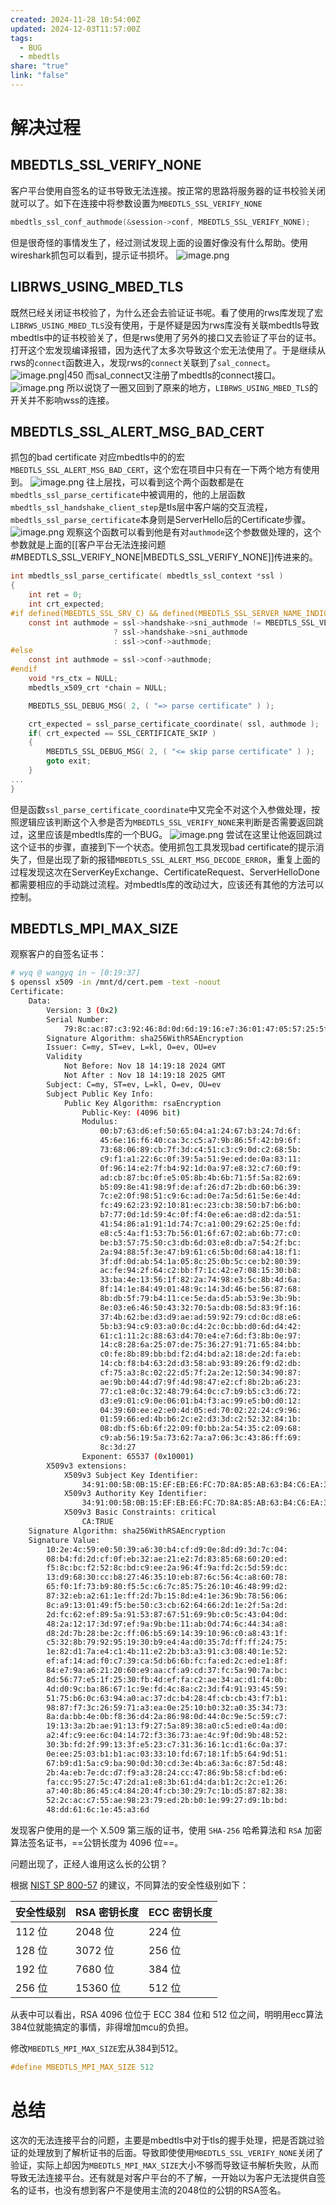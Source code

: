 ```yaml
---
created: 2024-11-28 10:54:00Z
updated: 2024-12-03T11:57:00Z
tags:
  - BUG
  - mbedtls
share: "true"
link: "false"
---
```


# 解决过程

## MBEDTLS_SSL_VERIFY_NONE

客户平台使用自签名的证书导致无法连接。按正常的思路将服务器的证书校验关闭就可以了。如下在连接中将参数设置为`MBEDTLS_SSL_VERIFY_NONE`

```c
mbedtls_ssl_conf_authmode(&session->conf, MBEDTLS_SSL_VERIFY_NONE);
```

但是很奇怪的事情发生了，经过测试发现上面的设置好像没有什么帮助。使用wireshark抓包可以看到，提示证书损坏。
![image.png](https://raw.githubusercontent.com/wangzipai/my_ob_pic/main/20241128110449.png)

## LIBRWS_USING_MBED_TLS

既然已经关闭证书校验了，为什么还会去验证证书呢。看了使用的rws库发现了宏`LIBRWS_USING_MBED_TLS`没有使用，于是怀疑是因为rws库没有关联mbedtls导致mbedtls中的证书校验关了，但是rws使用了另外的接口又去验证了平台的证书。打开这个宏发现编译报错，因为迭代了太多次导致这个宏无法使用了。于是继续从rws的`connect`函数进入，发现rws的`connect`关联到了`sal_connect`。
![image.png|450](https://raw.githubusercontent.com/wangzipai/my_ob_pic/main/20241128111457.png)
而sal_connect又注册了mbedtls的connect接口。
![image.png](https://raw.githubusercontent.com/wangzipai/my_ob_pic/main/20241128112006.png)
所以说饶了一圈又回到了原来的地方，`LIBRWS_USING_MBED_TLS`的开关并不影响wss的连接。

## MBEDTLS_SSL_ALERT_MSG_BAD_CERT

抓包的bad certificate 对应mbedtls中的的宏`MBEDTLS_SSL_ALERT_MSG_BAD_CERT`，这个宏在项目中只有在一下两个地方有使用到。
![image.png](https://raw.githubusercontent.com/wangzipai/my_ob_pic/main/20241128113615.png)
往上层找，可以看到这个两个函数都是在`mbedtls_ssl_parse_certificate`中被调用的，他的上层函数`mbedtls_ssl_handshake_client_step`是tls层中客户端的交互流程，`mbedtls_ssl_parse_certificate`本身则是ServerHello后的Certificate步骤。
![image.png](https://raw.githubusercontent.com/wangzipai/my_ob_pic/main/20241128114116.png)
观察这个函数可以看到他是有对`authmode`这个参数做处理的，这个参数就是上面的[[客户平台无法连接问题#MBEDTLS_SSL_VERIFY_NONE|MBEDTLS_SSL_VERIFY_NONE]]传进来的。

```c
int mbedtls_ssl_parse_certificate( mbedtls_ssl_context *ssl )
{
    int ret = 0;
    int crt_expected;
#if defined(MBEDTLS_SSL_SRV_C) && defined(MBEDTLS_SSL_SERVER_NAME_INDICATION)
    const int authmode = ssl->handshake->sni_authmode != MBEDTLS_SSL_VERIFY_UNSET
                       ? ssl->handshake->sni_authmode
                       : ssl->conf->authmode;
#else
    const int authmode = ssl->conf->authmode;
#endif
    void *rs_ctx = NULL;
    mbedtls_x509_crt *chain = NULL;

    MBEDTLS_SSL_DEBUG_MSG( 2, ( "=> parse certificate" ) );

    crt_expected = ssl_parse_certificate_coordinate( ssl, authmode );
    if( crt_expected == SSL_CERTIFICATE_SKIP )
    {
        MBEDTLS_SSL_DEBUG_MSG( 2, ( "<= skip parse certificate" ) );
        goto exit;
    }
...
}
```

但是函数`ssl_parse_certificate_coordinate`中又完全不对这个入参做处理，按照逻辑应该判断这个入参是否为`MBEDTLS_SSL_VERIFY_NONE`来判断是否需要返回跳过，这里应该是mbedtls库的一个BUG。
![image.png](https://raw.githubusercontent.com/wangzipai/my_ob_pic/main/20241128115053.png)
尝试在这里让他返回跳过这个证书的步骤，直接到下一个状态。使用抓包工具发现bad certificate的提示消失了，但是出现了新的报错`MBEDTLS_SSL_ALERT_MSG_DECODE_ERROR`，重复上面的过程发现这次在ServerKeyExchange、CertificateRequest、ServerHelloDone都需要相应的手动跳过流程。对mbedtls库的改动过大，应该还有其他的方法可以控制。

## MBEDTLS_MPI_MAX_SIZE

观察客户的自签名证书：

```sh
# wyq @ wangyq in ~ [0:19:37]
$ openssl x509 -in /mnt/d/cert.pem -text -noout
Certificate:
    Data:
        Version: 3 (0x2)
        Serial Number:
            79:8c:ac:87:c3:92:46:8d:0d:6d:19:16:e7:36:01:47:05:57:25:5f
        Signature Algorithm: sha256WithRSAEncryption
        Issuer: C=my, ST=ev, L=kl, O=ev, OU=ev
        Validity
            Not Before: Nov 18 14:19:18 2024 GMT
            Not After : Nov 18 14:19:18 2025 GMT
        Subject: C=my, ST=ev, L=kl, O=ev, OU=ev
        Subject Public Key Info:
            Public Key Algorithm: rsaEncryption
                Public-Key: (4096 bit)
                Modulus:
                    00:b7:63:d6:ef:50:65:04:a1:24:67:b3:24:7d:6f:
                    45:6e:16:f6:40:ca:3c:c5:a7:9b:86:5f:42:b9:6f:
                    73:68:06:89:cb:7f:3d:c4:51:c3:c9:0d:c2:68:5b:
                    c9:f1:a1:22:6c:0f:39:5a:51:9e:ed:de:0a:83:11:
                    0f:96:14:e2:7f:b4:92:1d:0a:97:e8:32:c7:60:f9:
                    ad:cb:87:bc:0f:e5:05:8b:4b:6b:71:5f:5a:82:69:
                    b5:09:8e:41:98:9f:de:af:26:d7:2b:db:60:b6:39:
                    7c:e2:0f:98:51:c9:6c:ad:0e:7a:5d:61:5e:6e:4d:
                    fc:49:62:23:92:10:81:ec:23:cb:38:50:b7:b6:b0:
                    b7:77:0d:1d:59:4c:0f:f4:0e:e6:ae:d8:d2:da:51:
                    41:54:86:a1:91:1d:74:7c:a1:00:29:62:25:0e:fd:
                    e8:c5:4a:f1:53:7b:56:01:6f:67:02:ab:6b:77:c0:
                    be:b3:57:75:50:c3:db:6d:03:e8:db:a7:54:2f:bc:
                    2a:94:88:5f:3e:47:b9:61:c6:5b:0d:68:a4:18:f1:
                    3f:df:0d:ab:54:1a:05:8c:25:0b:5c:ce:b2:80:39:
                    ac:fe:94:2f:64:c2:bb:f7:1c:42:e7:08:15:30:b8:
                    33:ba:4e:13:56:1f:82:2a:74:98:e3:5c:8b:4d:6a:
                    8f:14:1e:84:49:01:48:9c:14:3d:46:be:56:87:68:
                    8b:db:5f:79:b4:11:ce:5e:da:d5:ab:53:9e:3b:9b:
                    8e:03:e6:46:50:43:32:70:5a:db:08:5d:83:9f:16:
                    37:4b:62:be:d3:d9:ae:ad:59:92:79:cd:0c:d8:e6:
                    5b:b3:94:c9:03:a0:0c:d4:2c:0c:bb:d0:6d:d4:42:
                    61:c1:11:2c:88:63:d4:70:e4:e7:6d:f3:8b:0e:97:
                    14:c8:28:6a:25:07:de:75:36:27:91:71:65:84:bb:
                    c0:fe:8b:89:bb:bd:f2:d4:bd:a2:18:de:2d:fa:eb:
                    14:cb:f8:b4:63:2d:d3:58:ab:93:89:26:f9:d2:db:
                    cf:75:a3:8c:02:22:d5:7f:2a:2e:12:50:34:90:87:
                    ae:9b:b0:44:d7:9f:4d:98:47:e2:cf:8b:2b:a6:23:
                    77:c1:e8:0c:32:48:79:64:0c:c7:b9:b5:c3:d6:72:
                    d3:e9:01:c9:0e:06:01:b4:f3:ac:99:e5:b0:d0:12:
                    04:39:60:ee:e2:e0:4d:05:ed:70:02:22:24:c9:96:
                    01:59:66:ed:4b:b6:2c:e2:d3:3d:c2:52:32:84:1b:
                    08:db:f5:6b:6f:22:09:f0:bb:2a:54:35:c2:09:68:
                    c9:ab:56:19:5a:73:62:7a:a7:06:3c:43:86:ff:69:
                    8c:3d:27
                Exponent: 65537 (0x10001)
        X509v3 extensions:
            X509v3 Subject Key Identifier:
                34:91:00:5B:0B:15:EF:EB:E6:FC:7D:8A:85:AB:63:B4:C6:EA:3D:1E
            X509v3 Authority Key Identifier:
                34:91:00:5B:0B:15:EF:EB:E6:FC:7D:8A:85:AB:63:B4:C6:EA:3D:1E
            X509v3 Basic Constraints: critical
                CA:TRUE
    Signature Algorithm: sha256WithRSAEncryption
    Signature Value:
        10:2e:4c:59:e0:50:39:a6:30:b4:cf:d9:0e:8d:d9:3d:7c:04:
        08:b4:fd:2d:cf:0f:eb:32:ae:21:e2:7d:83:85:68:60:20:ed:
        f5:8c:bc:f2:52:8c:bd:c9:ee:2a:96:4f:9a:fd:2c:5d:59:dc:
        13:d9:68:30:cc:b8:27:46:35:10:eb:87:6c:56:4c:a8:60:78:
        65:f0:1f:73:b9:80:f5:5c:c6:7c:85:75:26:10:46:48:99:d2:
        87:32:eb:a2:61:1e:ff:2d:7b:15:8d:e4:1e:36:9b:78:56:06:
        8c:a9:13:01:49:f5:be:50:c3:cb:62:64:66:2d:1e:2f:5a:2d:
        2d:fc:62:ef:89:5a:91:53:87:67:51:69:9b:c0:5c:43:04:0d:
        48:2a:12:17:3d:97:ef:9a:9b:be:11:ab:0d:74:6c:44:34:a8:
        d8:2d:7b:28:be:2c:ff:06:b5:69:14:39:10:96:c0:a8:43:1f:
        c5:32:8b:79:92:95:19:30:b9:e4:4a:d0:35:7d:ff:ff:24:75:
        1e:82:d1:7a:e4:c1:4b:11:e2:2b:b3:a3:91:c3:08:40:1e:52:
        ef:af:14:ad:f0:c7:39:ca:5d:b6:6b:fc:fa:ed:2c:ed:e1:8f:
        84:e7:9a:a6:21:20:60:e9:aa:cf:a9:cd:37:fc:5a:90:7a:bc:
        8d:56:77:e5:1f:25:30:fb:4d:ef:fa:c2:ae:34:ac:d1:f4:0b:
        4d:d0:9c:ba:86:67:1c:9e:fd:4c:8a:c2:3d:f4:91:93:45:59:
        51:75:b6:0c:63:94:a0:ac:37:dc:b4:28:4f:cb:cb:43:f7:b1:
        98:87:f7:3c:26:59:71:a3:ea:0e:25:10:b0:32:a0:35:34:73:
        8a:da:bb:4e:0b:f8:36:d4:2a:86:98:0d:44:0c:9e:5c:59:c7:
        19:13:3a:2b:ae:91:13:f9:27:5a:89:38:a0:c5:ed:e0:4a:d0:
        a2:4f:c9:ee:6c:04:14:72:f3:36:73:ae:4c:9f:0d:9b:48:52:
        30:3b:fd:2f:99:13:3f:e5:23:c7:31:36:16:1c:d1:6c:0a:37:
        0e:ee:25:03:b1:b1:ac:03:33:10:fd:67:18:1f:b5:64:9d:51:
        67:b9:d1:5a:c9:ba:90:0d:30:cd:3e:4b:a6:3a:6c:87:5d:48:
        2b:4a:eb:7e:dc:d7:f9:a3:28:24:cc:47:86:9b:58:cf:bd:e6:
        fa:cc:95:27:5c:47:2d:a1:e8:3b:61:d4:da:b1:2c:2c:e1:26:
        a7:40:8b:86:45:c4:84:20:4f:cb:30:29:7c:1b:d5:87:82:38:
        52:2c:ac:c7:55:ae:98:23:79:ed:2b:b0:1e:99:27:d9:1b:bd:
        48:dd:61:6c:1e:45:a3:6d
```

发现客户使用的是一个 X.509 第三版的证书，使用 `SHA-256` 哈希算法和 `RSA` 加密算法签名证书，==公钥长度为 4096 位==。

问题出现了，正经人谁用这么长的公钥？

根据 [NIST SP 800-57](https://nvlpubs.nist.gov/nistpubs/SpecialPublications/NIST.SP.800-57pt1r5.pdf) 的建议，不同算法的安全性级别如下：

| **安全性级别** | **RSA 密钥长度** | **ECC 密钥长度** |
| --------- | ------------ | ------------ |
| 112 位     | 2048 位       | 224 位        |
| 128 位     | 3072 位       | 256 位        |
| 192 位     | 7680 位       | 384 位        |
| 256 位     | 15360 位      | 512 位        |

从表中可以看出，RSA 4096 位位于 ECC 384 位和 512 位之间，明明用ecc算法384位就能搞定的事情，非得增加mcu的负担。

修改`MBEDTLS_MPI_MAX_SIZE`宏从384到512。

```c
#define MBEDTLS_MPI_MAX_SIZE 512 
```

# 总结

这次的无法连接平台的问题，主要是mbedtls中对于tls的握手处理，把是否跳过验证的处理放到了解析证书的后面。导致即使使用`MBEDTLS_SSL_VERIFY_NONE`关闭了验证，实际上却因为`MBEDTLS_MPI_MAX_SIZE`大小不够而导致证书解析失败，从而导致无法连接平台。还有就是对客户平台的不了解，一开始以为客户无法提供自签名的证书，也没有想到客户不是使用主流的2048位的公钥的RSA签名。
